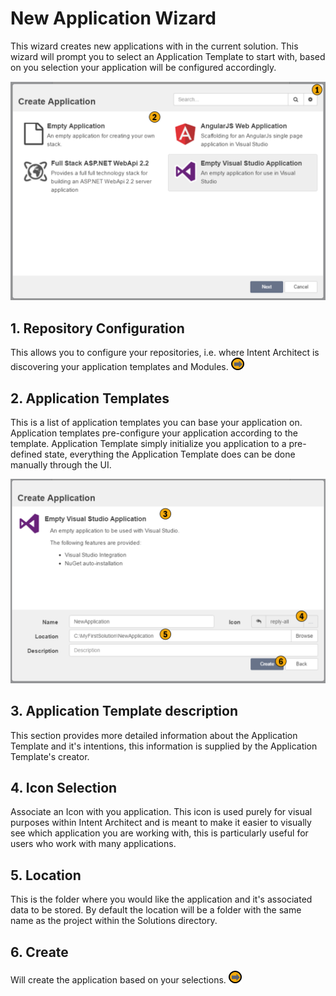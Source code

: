 # New Application Wizard

This wizard creates new applications with in the current solution. This wizard will prompt you to select an Application Template to start with, based on you selection your application will be configured accordingly.

![Image of the Application Wizard Screen 1](../../images/UserManual/AddApplicationWizard1.png)

## 1. Repository Configuration
This allows you to configure your repositories, i.e. where Intent Architect is discovering your application templates and Modules. [![Navigates to Repository Configuration](../../images/navigate.png "Navigates to Repository Configuration screen")](RepositoryConfiguration.md)

## 2. Application Templates
This is a list of application templates you can base your application on. Application templates pre-configure your application according to the template. Application Template simply initialize you application to a pre-defined state, everything the Application Template does can be done manually through the UI.

![Image of the Application Wizard Screen 2](../../images/UserManual/AddApplicationWizard2.png)

## 3. Application Template description
This section provides more detailed information about the Application Template and it's intentions, this information is supplied by the Application Template's creator.

## 4. Icon Selection
Associate an Icon with you application. This icon is used purely for visual purposes within Intent Architect and is meant to make it easier to visually see which application you are working with, this is particularly useful for users who work with many applications.

## 5. Location
This is the folder where you would like the application and it's associated data to be stored. By default the location will be a folder with the same name as the project within the Solutions directory.

## 6. Create
Will create the application based on your selections. [![Navigates to Application Configuration](../../images/navigate.png "Navigates to Application Configuration screen")](ApplicationScreen.md)